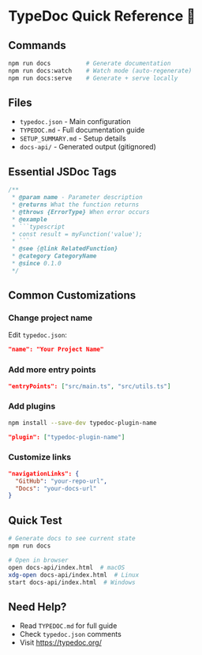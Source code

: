# TypeDoc Quick Reference 🚀

## Commands
```bash
npm run docs          # Generate documentation
npm run docs:watch    # Watch mode (auto-regenerate)
npm run docs:serve    # Generate + serve locally
```

## Files
- `typedoc.json` - Main configuration
- `TYPEDOC.md` - Full documentation guide
- `SETUP_SUMMARY.md` - Setup details
- `docs-api/` - Generated output (gitignored)

## Essential JSDoc Tags
```typescript
/**
 * @param name - Parameter description
 * @returns What the function returns
 * @throws {ErrorType} When error occurs
 * @example
 * ```typescript
 * const result = myFunction('value');
 * ```
 * @see {@link RelatedFunction}
 * @category CategoryName
 * @since 0.1.0
 */
```

## Common Customizations

### Change project name
Edit `typedoc.json`:
```json
"name": "Your Project Name"
```

### Add more entry points
```json
"entryPoints": ["src/main.ts", "src/utils.ts"]
```

### Add plugins
```bash
npm install --save-dev typedoc-plugin-name
```
```json
"plugin": ["typedoc-plugin-name"]
```

### Customize links
```json
"navigationLinks": {
  "GitHub": "your-repo-url",
  "Docs": "your-docs-url"
}
```

## Quick Test
```bash
# Generate docs to see current state
npm run docs

# Open in browser
open docs-api/index.html  # macOS
xdg-open docs-api/index.html  # Linux
start docs-api/index.html  # Windows
```

## Need Help?
- Read `TYPEDOC.md` for full guide
- Check `typedoc.json` comments
- Visit https://typedoc.org/
